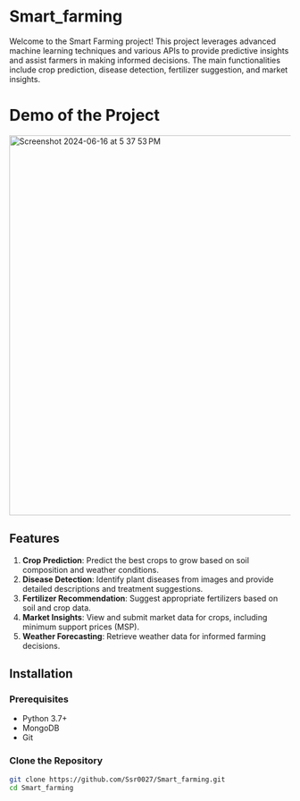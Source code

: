 # Smart_farming
Welcome to the Smart Farming project! This project leverages advanced machine learning techniques and various APIs to provide predictive insights and assist farmers in making informed decisions. The main functionalities include crop prediction, disease detection, fertilizer suggestion, and market insights.
# Demo of the Project

<img width="680" alt="Screenshot 2024-06-16 at 5 37 53 PM" src="https://github.com/Ssr0027/Smart_farming/assets/115776598/d5b0187d-c474-41ae-b204-cf40cafd65dd">



## Features

1. **Crop Prediction**: Predict the best crops to grow based on soil composition and weather conditions.
2. **Disease Detection**: Identify plant diseases from images and provide detailed descriptions and treatment suggestions.
3. **Fertilizer Recommendation**: Suggest appropriate fertilizers based on soil and crop data.
4. **Market Insights**: View and submit market data for crops, including minimum support prices (MSP).
5. **Weather Forecasting**: Retrieve weather data for informed farming decisions.

## Installation

### Prerequisites

- Python 3.7+
- MongoDB
- Git

### Clone the Repository

```bash
git clone https://github.com/Ssr0027/Smart_farming.git
cd Smart_farming
